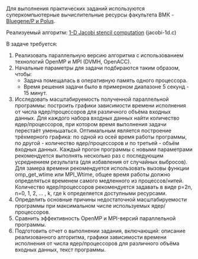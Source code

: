 Для выполнения практических заданий используются суперкомпьютерные вычислительные ресурсы факультета ВМК - [Bluegene/P и Polus].

Реализуемый алгоритм: [1-D Jacobi stencil computation] (jacobi-1d.c)

В задаче требуется:
1. Реализовать параллельную версию алгоритма с использованием технологий OpenMP и MPI (DVMH, OpenACC).
2. Начальные параметры для задачи подбираются таким образом, чтобы:
   * Задача помещалась в оперативную память одного процессора.
   * Время решения задачи было в примерном диапазоне 5 секунд - 15 минут.
3. Исследовать масштабируемость полученной параллельной программы: построить графики зависимости времени исполнения от числа ядер/процессоров для различного объёма входных данных.
Для каждого набора входных данных найти количество ядер/процессоров, при котором время выполнения задачи перестаёт уменьшаться.
Оптимальным является построение трёхмерного графика: по одной из осей время работы программы, по другой - количество ядер/процессоров и по третьей - объём входных данных.
Каждый прогон программы с новыми параметрами рекомендуется выполнять несколько раз с последующим усреднением результата (для избавления от случайных выбросов).
Для замера времени рекомендуется использовать вызовы функции omp_get_wtime или MPI_Wtime, общее время работы должно определяться временем самого медленного из процессов/нитей.
Количество ядер/процессоров рекомендуется задавать в виде p=2n, n=0, 1, 2, ... , k, где k определяется доступными ресурсами.
4. Определить основные причины недостаточной масштабируемости программы при максимальном числе используемых ядер/процессоров.
5. Сравнить эффективность OpenMP и MPI-версий параллельной программы.
6. Подготовить отчет о выполнении задания, включающий: описание реализованного алгоритма, графики зависимости времени исполнения от числа ядер/процессоров для различного объёма входных данных, текст программы.

[Bluegene/P и Polus]: http://hpc.cs.msu.ru/
[1-D Jacobi stencil computation]: http://dvmh.keldysh.ru/attachments/download/5269/jacobi-1d.tgz
